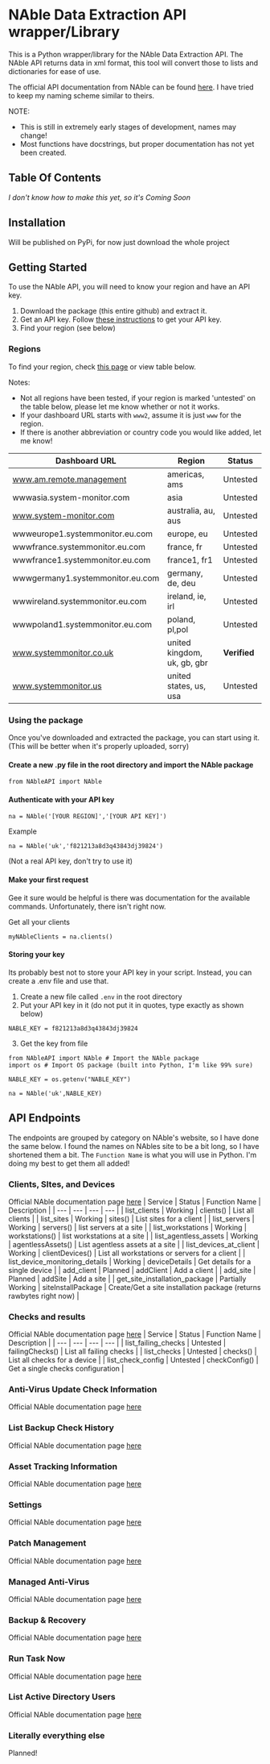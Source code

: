 # NAble Data Extraction API wrapper/Library

This is a Python wrapper/library for the NAble Data Extraction API.  The NAble API returns data in xml format, this tool will convert those to lists and dictionaries for ease of use.

The official API documentation from NAble can be found [here](https://documentation.n-able.com/remote-management/userguide/Content/api_calls.htm). I have tried to keep my naming scheme similar to theirs.

NOTE:  
- This is still in extremely early stages of development, names may change! 
- Most functions have docstrings, but proper documentation has not yet been created.

## Table Of Contents
*I don't know how to make this yet, so it's Coming Soon*


## Installation

Will be published on PyPi, for now just download the whole project


## Getting Started

To use the NAble API, you will need to know your region and have an API key.

1. Download the package (this entire github) and extract it.
2. Get an API key. Follow [these instructions](https://documentation.n-able.com/remote-management/userguide/Content/api_key.htm) to get your API key.
3. Find your region (see below)


### Regions

To find your region, check [this page](https://documentation.n-able.com/remote-management/userguide/Content/determine_url.htm) or view table below. 

Notes: 
- Not all regions have been tested, if your region is marked 'untested' on the table below, please let me know whether or not it works.
- If your dashboard URL starts with `www2`, assume it is just `www` for the region.
- If there is another abbreviation or country code you would like added, let me know!

| Dashboard URL | Region | Status |
| --- | --- | --- |
| www.am.remote.management | americas, ams | Untested |
| wwwasia.system-monitor.com | asia | Untested |
| www.system-monitor.com | australia, au, aus | Untested |
| wwweurope1.systemmonitor.eu.com | europe, eu | Untested |
| wwwfrance.systemmonitor.eu.com | france, fr | Untested |
| wwwfrance1.systemmonitor.eu.com | france1, fr1 | Untested |
| wwwgermany1.systemmonitor.eu.com | germany, de, deu | Untested |
| wwwireland.systemmonitor.eu.com | ireland, ie, irl | Untested |
| wwwpoland1.systemmonitor.eu.com | poland, pl,pol | Untested |
| www.systemmonitor.co.uk | united kingdom, uk, gb, gbr | **Verified** |
| www.systemmonitor.us | united states, us, usa | Untested |

### Using the package

Once you've downloaded and extracted the package, you can start using it. (This will be better when it's properly uploaded, sorry)

#### Create a new .py file in the root directory and import the NAble package
```
from NAbleAPI import NAble
```

#### Authenticate with your API key
```
na = NAble('[YOUR REGION]','[YOUR API KEY]')
```

Example

```
na = NAble('uk','f821213a8d3q43843dj39824')
```

(Not a real API key, don't try to use it)


#### Make your first request
Gee it sure would be helpful is there was documentation for the available commands.  Unfortunately, there isn't right now.

Get all your clients

```
myNAbleClients = na.clients()
```


#### Storing your key
Its probably best not to store your API key in your script. Instead, you can create a .env file and use that.

1. Create a new file called `.env` in the root directory
2. Put your API key in it (do not put it in quotes, type exactly as shown below)
```
NABLE_KEY = f821213a8d3q43843dj39824
```
3. Get the key from file
``` 
from NAbleAPI import NAble # Import the NAble package
import os # Import OS package (built into Python, I'm like 99% sure)

NABLE_KEY = os.getenv("NABLE_KEY")

na = NAble('uk',NABLE_KEY)
```

## API Endpoints
The endpoints are grouped by category on NAble's website, so I have done the same below.
I found the names on NAbles site to be a bit long, so I have shortened them a bit. The `Function Name` is what you will use in Python.
I'm doing my best to get them all added!



### Clients, SItes, and Devices 
Official NAble documentation page [here](https://documentation.n-able.com/remote-management/userguide/Content/devices.htm)
| Service | Status | Function Name | Description |
| --- | --- | --- | --- |
| list_clients | Working | clients() | List all clients |
| list_sites | Working | sites() | List sites for a client |
| list_servers | Working | servers() | list servers at a site |
| list_workstations | Working | workstations() | list workstations at a site |
| list_agentless_assets | Working | agentlessAssets() | List agentless assets at a site |
| list_devices_at_client | Working | clientDevices() | List all workstations or servers for a client |
| list_device_monitoring_details | Working | deviceDetails | Get details for a single device | 
| add_client | Planned | addClient | Add a client |
| add_site | Planned | addSite | Add a site | 
| get_site_installation_package | Partially Working | siteInstallPackage | Create/Get a site installation package (returns rawbytes right now) |

### Checks and results
Official NAble documentation page [here](https://documentation.n-able.com/remote-management/userguide/Content/checks_and_results.htm)
| Service | Status | Function Name | Description |
| --- | --- | --- | --- |
| list_failing_checks | Untested | failingChecks() | List all failing checks |
| list_checks | Untested | checks() |  List all checks for a device |
| list_check_config | Untested | checkConfig() | Get a single checks configuration |

### Anti-Virus Update Check Information
Official NAble documentation page [here](https://documentation.n-able.com/remote-management/userguide/Content/api_av_info.htm)


### List Backup Check History
Official NAble documentation page [here](https://documentation.n-able.com/remote-management/userguide/Content/list_backup_history.htmm)


### Asset Tracking Information
Official NAble documentation page [here](https://documentation.n-able.com/remote-management/userguide/Content/asset_tracking_information.htm)


### Settings
Official NAble documentation page [here](https://documentation.n-able.com/remote-management/userguide/Content/settings.htm)


### Patch Management
Official NAble documentation page [here](https://documentation.n-able.com/remote-management/userguide/Content/patch_management.htm)


### Managed Anti-Virus
Official NAble documentation page [here](https://documentation.n-able.com/remote-management/userguide/Content/managed_antivirus2.htm)


### Backup & Recovery
Official NAble documentation page [here](https://documentation.n-able.com/remote-management/userguide/Content/api_mob_over.htm)


### Run Task Now
Official NAble documentation page [here](https://documentation.n-able.com/remote-management/userguide/Content/run_task_now.htm)


### List Active Directory Users
Official NAble documentation page [here](https://documentation.n-able.com/remote-management/userguide/Content/list_active_directory_users.htm)




### Literally everything else
Planned!
